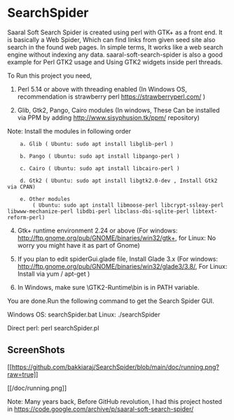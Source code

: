 # SearchSpider
Saaral Soft Search Spider is created using perl with GTK+ as a front end.
It is basically a Web Spider, Which can find links from given seed site also search in the found web pages.
In simple terms, It works like a web search engine without indexing any data.
saaral-soft-search-spider is also a good example for Perl GTK2 usage and Using GTK2 widgets inside perl threads. 

To Run this project you need,

1. Perl 5.14 or above with threading enabled (In Windows OS, recommendation is strawberry perl https://strawberryperl.com/ )

2. Glib, Gtk2, Pango, Cairo modules (In windows, These Can be installed via PPM  by adding http://www.sisyphusion.tk/ppm/ repository)

Note: Install the modules in following order

        a. Glib ( Ubuntu: sudo apt install libglib-perl )
        
        b. Pango ( Ubuntu: sudo apt install libpango-perl )
        
        c. Cairo ( Ubuntu: sudo apt install libcairo-perl )
                
        d. Gtk2 ( Ubuntu: sudo apt install libgtk2.0-dev , Install Gtk2 via CPAN)
        
        e. Other modules  
        	( Ubuntu: sudo apt install libmoose-perl libcrypt-ssleay-perl libwww-mechanize-perl libdbi-perl libclass-dbi-sqlite-perl libtext-reform-perl)
        

4. Gtk+ runtime environment 2.24 or above (For windows: http://ftp.gnome.org/pub/GNOME/binaries/win32/gtk+, for Linux: No worry you might have it as part of Gnome)

5. If you plan to edit spiderGui.glade file, Install Glade 3.x (For windows: http://ftp.gnome.org/pub/GNOME/binaries/win32/glade3/3.8/, For Linux: Install via yum / apt-get )

6. In Windows, make sure <Drive>\GTK2-Runtime\bin is in PATH variable.

You are done.Run the following command to get the Search Spider GUI.

Windows OS: searchSpider.bat
Linux: ./searchSpider

Direct perl: perl searchSpider.pl

## ScreenShots

[[https://github.com/bakkiaraj/SearchSpider/blob/main/doc/running.png?raw=true]]

[[/doc/running.png]]

Note: Many years back, Before GitHub revolution, I had this project hosted in https://code.google.com/archive/p/saaral-soft-search-spider/ 


